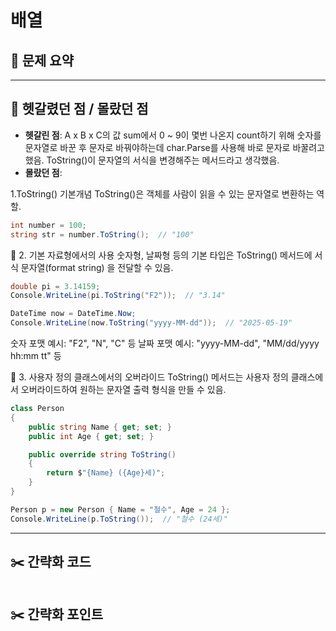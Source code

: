 # 배열

## 📝 문제 요약


---

## 🤔 헷갈렸던 점 / 몰랐던 점
- **헷갈린 점**: A x B x C의 값 sum에서 0 ~ 9이 몇번 나온지 count하기 위해 숫자를 문자열로 바꾼 후 문자로 바꿔야하는데 char.Parse를 사용해 바로 문자로 바꿀려고 했음. ToString()이 문자열의 서식을 변경해주는 메서드라고 생각했음.
- **몰랐던 점**:

1.ToString() 기본개념
ToString()은 객체를 사람이 읽을 수 있는 문자열로 변환하는 역할.

```cs
int number = 100;
string str = number.ToString();  // "100"
```
📌 2. 기본 자료형에서의 사용
숫자형, 날짜형 등의 기본 타입은 ToString() 메서드에 서식 문자열(format string) 을 전달할 수 있음.
```cs
double pi = 3.14159;
Console.WriteLine(pi.ToString("F2"));  // "3.14"

DateTime now = DateTime.Now;
Console.WriteLine(now.ToString("yyyy-MM-dd"));  // "2025-05-19"
```
숫자 포맷 예시: "F2", "N", "C" 등
날짜 포맷 예시: "yyyy-MM-dd", "MM/dd/yyyy hh:mm tt" 등

📌 3. 사용자 정의 클래스에서의 오버라이드
ToString() 메서드는 사용자 정의 클래스에서 오버라이드하여 원하는 문자열 출력 형식을 만들 수 있음.
```cs
class Person
{
    public string Name { get; set; }
    public int Age { get; set; }

    public override string ToString()
    {
        return $"{Name} ({Age}세)";
    }
}

Person p = new Person { Name = "철수", Age = 24 };
Console.WriteLine(p.ToString());  // "철수 (24세)"
```
---

## ✂️ 간략화 코드
```cs

```

## ✂️ 간략화 포인트

